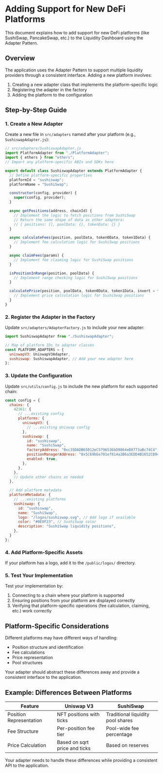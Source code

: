 # Adding Support for New DeFi Platforms

This document explains how to add support for new DeFi platforms (like SushiSwap, PancakeSwap, etc.) to the Liquidity Dashboard using the Adapter Pattern.

## Overview

The application uses the Adapter Pattern to support multiple liquidity providers through a consistent interface. Adding a new platform involves:

1. Creating a new adapter class that implements the platform-specific logic
2. Registering the adapter in the factory
3. Adding the platform to the configuration

## Step-by-Step Guide

### 1. Create a New Adapter

Create a new file in `src/adapters` named after your platform (e.g., `SushiswapAdapter.js`):

```javascript
// src/adapters/SushiswapAdapter.js
import PlatformAdapter from "./PlatformAdapter";
import { ethers } from "ethers";
// Import any platform-specific ABIs and SDKs here

export default class SushiswapAdapter extends PlatformAdapter {
  // Define platform-specific properties
  platformId = "sushiswap";
  platformName = "SushiSwap";

  constructor(config, provider) {
    super(config, provider);
  }

  async getPositions(address, chainId) {
    // Implement the logic to fetch positions from SushiSwap
    // Return the same shape of data as other adapters:
    // { positions: [], poolData: {}, tokenData: {} }
  }

  async calculateFees(position, poolData, token0Data, token1Data) {
    // Implement fee calculation logic for SushiSwap positions
  }

  async claimFees(params) {
    // Implement fee claiming logic for SushiSwap positions
  }

  isPositionInRange(position, poolData) {
    // Implement range checking logic for SushiSwap positions
  }

  calculatePrice(position, poolData, token0Data, token1Data, invert = false) {
    // Implement price calculation logic for SushiSwap positions
  }
}
```

### 2. Register the Adapter in the Factory

Update `src/adapters/AdapterFactory.js` to include your new adapter:

```javascript
import SushiswapAdapter from "./SushiswapAdapter";

// Map of platform IDs to adapter classes
const PLATFORM_ADAPTERS = {
  uniswapV3: UniswapV3Adapter,
  sushiswap: SushiswapAdapter, // Add your new adapter here
};
```

### 3. Update the Configuration

Update `src/utils/config.js` to include the new platform for each supported chain:

```javascript
const config = {
  chains: {
    42161: {
      // ...existing config
      platforms: {
        uniswapV3: {
          // ...existing Uniswap config
        },
        sushiswap: {
          id: "sushiswap",
          name: "SushiSwap",
          factoryAddress: "0xc35DADB65012eC5796536bD9864eD8773aBc74C4", // Address for Arbitrum
          positionManagerAddress: "0x5C69bEe701ef814a2B6a3EDD4B1652CB9cc5aA6f", // Router address
          enabled: true,
        },
      },
    },
    // Update other chains as needed
  },

  // Add platform metadata
  platformMetadata: {
    // ...existing platforms
    sushiswap: {
      id: "sushiswap",
      name: "SushiSwap",
      logo: "/logos/sushiswap.svg", // Add logo if available
      color: "#0E0F23", // SushiSwap color
      description: "SushiSwap liquidity positions",
    },
  }
};
```

### 4. Add Platform-Specific Assets

If your platform has a logo, add it to the `/public/logos/` directory.

### 5. Test Your Implementation

Test your implementation by:

1. Connecting to a chain where your platform is supported
2. Ensuring positions from your platform are displayed correctly
3. Verifying that platform-specific operations (fee calculation, claiming, etc.) work correctly

## Platform-Specific Considerations

Different platforms may have different ways of handling:

- Position structure and identification
- Fee calculations
- Price representation
- Pool structures

Your adapter should abstract these differences away and provide a consistent interface to the application.

## Example: Differences Between Platforms

| Feature | Uniswap V3 | SushiSwap |
|---------|------------|-----------|
| Position Representation | NFT positions with ticks | Traditional liquidity pool shares |
| Fee Structure | Per-position fee tier | Pool-wide fee percentage |
| Price Calculation | Based on sqrt price and ticks | Based on reserves |

Your adapter needs to handle these differences while providing a consistent API to the application.
